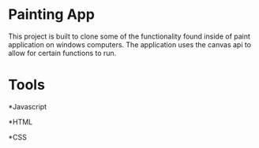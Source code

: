# Painting App
This project is built to clone some of the functionality found inside of paint application on windows computers.
The application uses the canvas api to allow for certain functions to run.


# Tools
*Javascript

*HTML

*CSS
